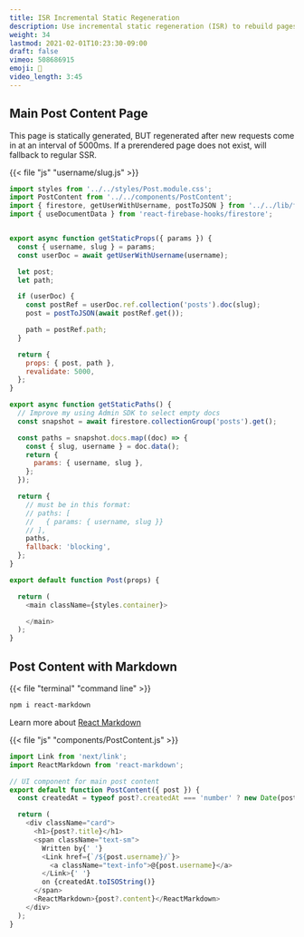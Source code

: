 ```yaml
---
title: ISR Incremental Static Regeneration
description: Use incremental static regeneration (ISR) to rebuild pages on the fly
weight: 34
lastmod: 2021-02-01T10:23:30-09:00
draft: false
vimeo: 508686915
emoji: 🦾
video_length: 3:45
---
```



## Main Post Content Page

This page is statically generated, BUT regenerated after new requests come in at an interval of 5000ms. If a prerendered page does not exist, will fallback to regular SSR. 

{{< file "js" "username/slug.js" >}}
```javascript
import styles from '../../styles/Post.module.css';
import PostContent from '../../components/PostContent';
import { firestore, getUserWithUsername, postToJSON } from '../../lib/firebase';
import { useDocumentData } from 'react-firebase-hooks/firestore';


export async function getStaticProps({ params }) {
  const { username, slug } = params;
  const userDoc = await getUserWithUsername(username);

  let post;
  let path;

  if (userDoc) {
    const postRef = userDoc.ref.collection('posts').doc(slug);
    post = postToJSON(await postRef.get());

    path = postRef.path;
  }

  return {
    props: { post, path },
    revalidate: 5000,
  };
}

export async function getStaticPaths() {
  // Improve my using Admin SDK to select empty docs
  const snapshot = await firestore.collectionGroup('posts').get();

  const paths = snapshot.docs.map((doc) => {
    const { slug, username } = doc.data();
    return {
      params: { username, slug },
    };
  });

  return {
    // must be in this format:
    // paths: [
    //   { params: { username, slug }}
    // ],
    paths,
    fallback: 'blocking',
  };
}

export default function Post(props) {

  return (
    <main className={styles.container}>

    </main>
  );
}
```

## Post Content with Markdown

{{< file "terminal" "command line" >}}
```bash
npm i react-markdown
```

Learn more about [React Markdown](https://github.com/remarkjs/react-markdown)

{{< file "js" "components/PostContent.js" >}}
```javascript
import Link from 'next/link';
import ReactMarkdown from 'react-markdown';

// UI component for main post content
export default function PostContent({ post }) {
  const createdAt = typeof post?.createdAt === 'number' ? new Date(post.createdAt) : post.createdAt.toDate();

  return (
    <div className="card">
      <h1>{post?.title}</h1>
      <span className="text-sm">
        Written by{' '}
        <Link href={`/${post.username}/`}>
          <a className="text-info">@{post.username}</a>
        </Link>{' '}
        on {createdAt.toISOString()}
      </span>
      <ReactMarkdown>{post?.content}</ReactMarkdown>
    </div>
  );
}
```